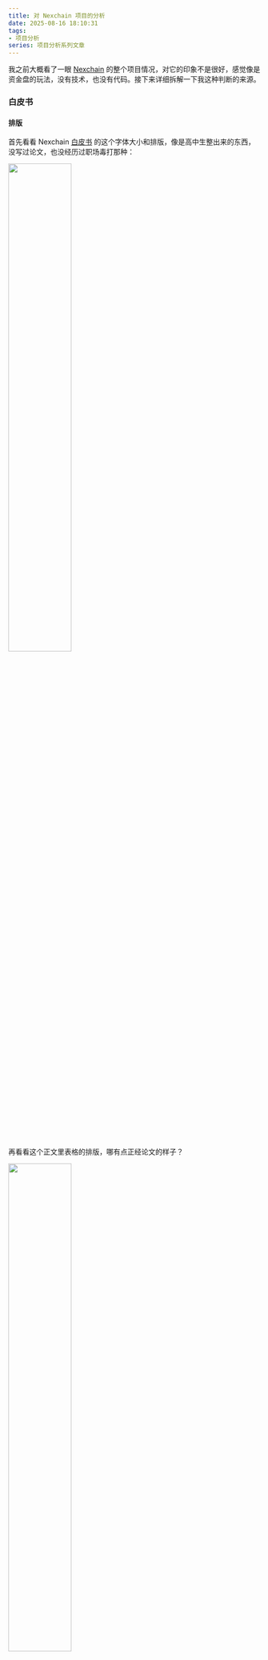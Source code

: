 ```yaml
---
title: 对 Nexchain 项目的分析
date: 2025-08-16 18:10:31
tags:
- 项目分析
series: 项目分析系列文章
---
```


我之前大概看了一眼 [Nexchain](https://nexchain.ai/) 的整个项目情况，对它的印象不是很好，感觉像是资金盘的玩法，没有技术，也没有代码。接下来详细拆解一下我这种判断的来源。

### 白皮书

#### 排版

首先看看 Nexchain [白皮书](https://nexchain.ai/documents/Whitepaper-Nexchain.pdf) 的这个字体大小和排版，像是高中生整出来的东西，没写过论文，也没经历过职场毒打那种：

<img src="1.png" width="50%">

再看看这个正文里表格的排版，哪有点正经论文的样子？

<img src="2.png" width="50%">

论文中的公式直接贴一个不高清的图片：

<img src="5.png" width="50%">

#### 内容

然后看看这个目录，一条区块链的白皮书，竟然写市场机会有多大、如何建设平台、Dapp 什么的，闭口不提区块链技术方面的创新：

<img src="3.png" width="50%">

其实白皮书里并不是一无是处，比如这个摘要部分提到了不少技术，AI 啊、PoS 啊、DAG 啊，虽然不新鲜，但至少有：

<img src="4.png" width="70%">

这些内容是不是勾起了你的好奇心？Nexchain 在这些技术上有什么创新和贡献？论文中提出了什么新的思路吗？

答案就是，没有技术创新也没有贡献，甚至白皮书里面都不详细写。比如在介绍 DAGs 的部分，先是介绍了 DASs 的区块结构是什么、有哪些同类型的项目，这个算是正常套路，然后呢，你以为他要开始写 Nexchain 是怎么做的了，结果没有，白皮书里面就一句话，Nexchain 集成了 DAGs，提高了可扩展能力什么的：

<img src="15.png" width="80%">

整个白皮书像是三流大学生堆砌论文的样子，各种不明所以的术语和介绍往上面堆，然后什么有用的信息都没有。光是白皮书这里就很让 Nexchain 掉价了。

### 官网

再来看看官网上的做派，预售页面竟然在预测 Listing 之后的价格，我印象中只有资金盘会这么干，这个预测价格只为了给用户一个预期，而不是自己真的能控制：

<img src="6.png" width="60%">

不是，等等，你说网络有多高的 TPS？40万笔交易每秒？

<img src="7.png" width="50%">

[Blog](https://nexchain.ai/blog) 文章整的还挺像样子，有耐心在不同的日期发布那么多篇。可能是 AI 一键生成的吧。

当然，不出意外的，网络并不处于运行状态，测试网的浏览器都没部署好：

<img src="8.png" width="30%">

### 代码

竟然敢公布 [GitHub](https://github.com/Nexchain) 账号地址。这都没有看的必要，一共就 4 个仓库，最新一次的提交还是在 3 个月前：

<img src="9.png" width="60%">

这些代码仓库是小学生搞的吧，基本的代码能力都没有。

### 诈骗账号

我在关注 Nexchain 的 X 后，就收到了几个诈骗账号的关注，这说明 Nexchain 是一个虚假账号聚集地：

<img src="10.png" width="50%">

### 预售

其他项目一般会有一些新闻来源，作为项目实力的背书。Nexchain 能查到的为数不多的新闻是关于 [预售金额达到 8百万美元](https://www.crypto-reporter.com/press-releases/nexchain-nex-surges-with-8-5m-presale-raise-and-3x-potential-price-upside-in-2025-presale-106707/) 的。注意这是预售额，而不是融资额。融资机构对项目会做一系列的调查，所以越是有融资纪录的项目，越靠谱。而 Nexchain 目前没有查到融资纪录。

那么余额额真的达到 8百万美元了吗？

如果你尝试参与预售，就会看到这个下单页面，它让你直接转账一定金额到目标地址，如果余额不足，允许你自己给目标地址转账：

<img src="11.png" width="50%">

订单界面的目标地址是 [`0x387e086e5F52e2BC8B715693aE76fE63A5De9877`](https://etherscan.io/address/0x387e086e5F52e2BC8B715693aE76fE63A5De9877)，你猜这个接受预售的地址，一共有多少余额？

<img src="12.png" width="90%">

10 个 ETH 和价值接近 50万美元的 USDT。哪来的 8百万？哦，对了，不一定全在余额上，也可能被转出了，来看看 [转出记录](https://etherscan.io/txs?a=0x387e086e5F52e2BC8B715693aE76fE63A5De9877&f=2)：

<img src="13.png" width="100%">

说实话，这个转出记录的金额还真不小，大概 117ETH。按照现在的价格算，大概 50万美元。

总之这个地址的余额总数，和宣传的数字是对不上的。你也许会说，不只一个接收地址，前几期的预售用了其他的接收地址？我无从得知。

不过单看这个地址的余额，其实金额挺大了，接近 100万美元。和这个项目白皮书的排版水平相比，真的是挺大了。我有点难以想象，一个毫无基础设施的项目，只有一些前端页面，竟然就能骗到这么多钱，这到底怎么回事？

### ins

Nexchain 的 [Instagram](https://www.instagram.com/nexchainai/) 挺有意思，发布过很多关键消息。其实从历史记录来看，8百万的预售额大概率是真的，是我怀疑过早了，一共预售了 25期，确实有可能分多个地址收到了 5百万美元。

更离谱的地方在于，ins 的历史帖子上，发布过 Nexchain 和 Google Cloud、和 Open AI 合作的新闻：

<img src="14.png" width="60%">

这么强大的资金背景，以及与大企业的合作背景，到这里我都有点怀疑自己是不是搞错了，有眼不识泰山，小看了 Nexchain？这个世界让我很难以理解。

### 结论

我仍然相信，Nexchain 是骗子项目。


